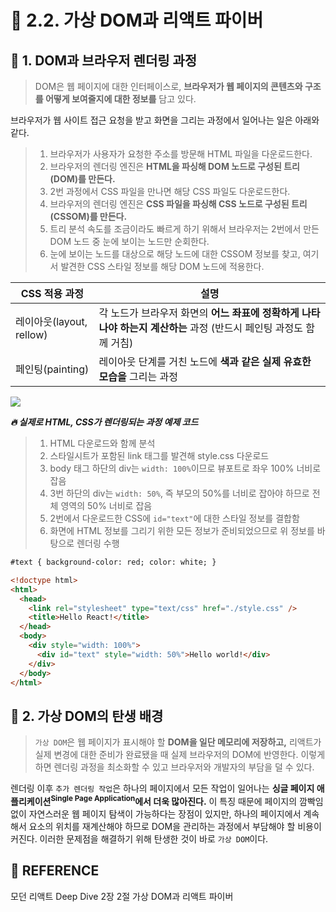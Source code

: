 # 🚀 2.2. 가상 DOM과 리액트 파이버

## 🔎 1. DOM과 브라우저 렌더링 과정

> DOM은 웹 페이지에 대한 인터페이스로, **브라우저가 웹 페이지의 콘텐츠와 구조를 어떻게 보여줄지에 대한 정보를** 담고 있다.

브라우저가 웹 사이트 접근 요청을 받고 화면을 그리는 과정에서 일어나는 일은 아래와 같다.

> 1. 브라우저가 사용자가 요청한 주소를 방문해 HTML 파일을 다운로드한다.
> 2. 브라우저의 렌더링 엔진은 **HTML을 파싱해 DOM 노드로 구성된 트리(DOM)를 만든다.**
> 3. 2번 과정에서 CSS 파일을 만나면 해당 CSS 파일도 다운로드한다.
> 4. 브라우저의 렌더링 엔진은 **CSS 파일을 파싱해 CSS 노드로 구성된 트리(CSSOM)를 만든다.**
> 5. 트리 분석 속도를 조금이라도 빠르게 하기 위해서 브라우저는 2번에서 만든 DOM 노드 중 눈에 보이는 노드만 순회한다.
> 6. 눈에 보이는 노드를 대상으로 해당 노드에 대한 CSSOM 정보를 찾고, 여기서 발견한 CSS 스타일 정보를 해당 DOM 노드에 적용한다.

| CSS 적용 과정            | 설명                                                                                                              |
| ------------------------ | ----------------------------------------------------------------------------------------------------------------- |
| 레이아웃(layout, rellow) | 각 노드가 브라우저 화면의 **어느 좌표에 정확하게 나타나야 하는지 계산하는** 과정 (반드시 페인팅 과정도 함께 거침) |
| 페인팅(painting)         | 레이아웃 단계를 거친 노드에 **색과 같은 실제 유효한 모습을** 그리는 과정                                          |

![](https://jess2.xyz/static/0c389301ba794f3ca7b491572d73971d/13e20/browser4.png)

_**🔥 실제로 HTML, CSS가 렌더링되는 과정 예제 코드**_

> 1. HTML 다운로드와 함께 분석
> 2. 스타일시트가 포함된 link 태그를 발견해 style.css 다운로드
> 3. body 태그 하단의 div는 `width: 100%`이므로 뷰포트로 좌우 100% 너비로 잡음
> 4. 3번 하단의 div는 `width: 50%`, 즉 부모의 50%를 너비로 잡아야 하므로 전체 영역의 50% 너비로 잡음
> 5. 2번에서 다운로드한 CSS에 `id="text"`에 대한 스타일 정보를 결합함
> 6. 화면에 HTML 정보를 그리기 위한 모든 정보가 준비되었으므로 위 정보를 바탕으로 렌더링 수행

```html
#text { background-color: red; color: white; }

<!doctype html>
<html>
  <head>
    <link rel="stylesheet" type="text/css" href="./style.css" />
    <title>Hello React!</title>
  </head>
  <body>
    <div style="width: 100%">
      <div id="text" style="width: 50%">Hello world!</div>
    </div>
  </body>
</html>
```

## 🔎 2. 가상 DOM의 탄생 배경

> `가상 DOM`은 웹 페이지가 표시해야 할 **DOM을 일단 메모리에 저장하고,** 리액트가 실제 변경에 대한 준비가 완료됐을 때 실제 브라우저의 DOM에 반영한다. 이렇게 하면 렌더링 과정을 최소화할 수 있고 브라우저와 개발자의 부담을 덜 수 있다.

렌더링 이후 `추가 렌더링 작업`은 하나의 페이지에서 모든 작업이 일어나는 **싱글 페이지 애플리케이션<sup>Single Page Application</sup>에서 더욱 많아진다.** 이 특징 때문에 페이지의 깜빡임 없이 자연스러운 웹 페이지 탐색이 가능하다는 장점이 있지만, 하나의 페이지에서 계속해서 요소의 위치를 재계산해야 하므로 DOM을 관리하는 과정에서 부담해야 할 비용이 커진다. 이러한 문제점을 해결하기 위해 탄생한 것이 바로 `가상 DOM`이다.

## 📄 REFERENCE

모던 리액트 Deep Dive 2장 2절 가상 DOM과 리액트 파이버
